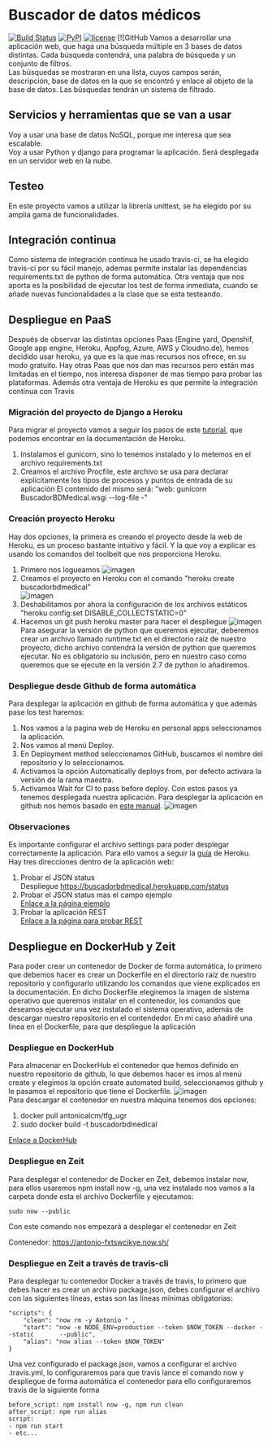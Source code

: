 # Buscador de datos médicos  
[![Build Status](https://travis-ci.org/AntonioAlcM/tfg_ugr.svg?branch=master)](https://travis-ci.org/AntonioAlcM/tfg_ugr)  [![PyPI](https://img.shields.io/pypi/pyversions/Django.svg)]() [![license](https://www.gnu.org/graphics/lgplv3-88x31.png)](https://www.gnu.org/licenses/lgpl.html)
[![GitHub
Vamos a desarrollar una aplicación web, que haga una búsqueda múltiple en 3 bases de datos distintas.
Cada búsqueda contendrá, una palabra de búsqueda y un conjunto de filtros.    
Las búsquedas se mostraran en una lista, cuyos campos serán, descripción, base de datos en la que se encontró y enlace al objeto de la base de datos. Las búsquedas tendrán un sistema de filtrado.  

## Servicios y herramientas que se van a usar

Voy a usar una base de datos NoSQL, porque me interesa que sea escalable.  
Voy a usar Python y django para programar la aplicación.
Será desplegada en un servidor web en la nube.

## Testeo

En este proyecto vamos a utilizar la librería unittest, se ha elegido por su amplia gama de funcionalidades.

## Integración continua

Como sistema de integración continua he usado travis-ci, se ha elegido travis-ci por su fácil manejo, ademas permite instalar las dependencias requirements.txt de python de forma automática. Otra ventaja que nos aporta es la posibilidad de ejecutar los test de forma inmediata, cuando se añade nuevas funcionalidades a la clase que se esta testeando.

## Despliegue en PaaS  
Después de observar las distintas opciones Paas (Engine yard, Openshif, Google app engine, Heroku, Appfog, Azure, AWS y Cloudno.de), hemos decidido usar heroku, ya que es la que mas recursos nos ofrece, en su modo gratuito. Hay otras Paas que nos dan mas recursos pero están mas limitadas en el tiempo, nos interesa disponer de mas tiempo para probar las plataformas. Además otra ventaja de Heroku es que permite la integración continua con Travis

### Migración del proyecto de Django a Heroku
Para migrar el proyecto vamos a seguir los pasos de este [tutorial](https://devcenter.heroku.com/articles/django-app-configuration), que podemos encontrar en la documentación de Heroku.
1. Instalamos el gunicorn, sino lo tenemos instalado y lo metemos en el archivo requirements.txt
2. Creamos el archivo Procfile, este archivo se usa para declarar explícitamente los tipos de procesos y puntos de entrada de su aplicación
	El contenido del mismo será: "web: gunicorn BuscadorBDMedical.wsgi --log-file -"


### Creación proyecto Heroku
Hay dos opciones, la primera es creando el proyecto desde la web de Heroku, es un proceso bastante intuitivo y fácil. Y la que voy a explicar es usando los comandos del toolbelt que nos proporciona Heroku.
1. Primero nos logueamos
![imagen](https://github.com/AntonioAlcM/IV17-18-Autoevaluacion/blob/master/Tema3/Imagenes/ejercicio2.1.png?raw=true)
2. Creamos el proyecto en Heroku con el comando "heroku create buscadorbdmedical"  
![imagen](https://github.com/AntonioAlcM/IV17-18-Autoevaluacion/blob/master/Tema3/Imagenes/hito3.1.png?raw=true)
4. Deshabilitamos por ahora la configuración de los archivos estáticos "heroku config:set DISABLE_COLLECTSTATIC=0"  
5. Hacemos un git push heroku master para hacer el despliegue
![imagen](https://github.com/AntonioAlcM/IV17-18-Autoevaluacion/blob/master/Tema3/Imagenes/hito3.2.png?raw=true)
Para asegurar la versión de python que queremos ejecutar, deberemos crear un archivo llamado runtime.txt en el directorio raíz de nuestro proyecto, dicho archivo contendrá la versión de python que queremos ejecutar. No es obligatorio su inclusión, pero en nuestro caso como queremos que se ejecute en la versión 2.7 de python lo añadiremos.

### Despliegue desde Github de forma automática
Para desplegar la aplicación en github de forma automática y que además pase los test haremos:
1. Nos vamos a la pagina web de Heroku en personal apps seleccionamos la aplicación.
2. Nos vamos al menú Deploy.
3. En Deployment method seleccionamos GitHub, buscamos el nombre del repositorio y lo seleccionamos.
4. Activamos la opción Automatically deploys from, por defecto activara la versión de la rama maestra.
5. Activamos Wait for CI to pass before deploy.
Con estos pasos ya tenemos desplegada nuestra aplicación. Para desplegar la aplicación en github nos hemos basado en [este manual](https://devcenter.heroku.com/articles/github-integration).
![imagen](https://github.com/AntonioAlcM/IV17-18-Autoevaluacion/blob/master/Tema3/Imagenes/hito3.3.png?raw=true)

### Observaciones
Es importante configurar el archivo settings para poder desplegar correctamente la aplicación. Para ello vamos a seguir la [guía](https://devcenter.heroku.com/articles/django-app-configuration) de Heroku.
Hay tres direcciones dentro de la aplicación web:
1. Probar el JSON status  
Despliegue https://buscadorbdmedical.herokuapp.com/status
2. Probar el JSON status mas el campo ejemplo  
[Enlace a la página ejemplo](https://buscadorbdmedical.herokuapp.com/buscador/ejemplo/)
3. Probar la aplicación REST  
[Enlace a la página para probar REST](https://buscadorbdmedical.herokuapp.com/buscador/rest/)

## Despliegue en DockerHub y Zeit  
Para poder crear un contenedor de Docker de forma automática, lo primero que debemos hacer es crear un Dockerfile en el directorio raíz de nuestro repositorio y configurarlo utilizando los comandos  que viene explicados en la documentación. En dicho Dockerfile elegiremos la imagen de sistema operativo que queremos instalar en el contenedor, los comandos que deseamos ejecutar una vez instalado el sistema operativo, además de descargar nuestro repositorio en el contendedor. En mi caso añadiré una línea en el Dockerfile, para que despliegue la aplicación

### Despliegue en DockerHub
Para almacenar en DockerHub el contenedor que hemos definido en nuestro repositorio de github, lo que debemos hacer es irnos al menú create y elegimos la opción create automated build, seleccionamos github y le pasamos el repositorio que tiene el Dockerfile.
![imagen](https://github.com/AntonioAlcM/IV17-18-Autoevaluacion/blob/master/Tema4/Imagenes/docker0.0.png?raw=true)  
Para descargar el contenedor en nuestra máquina tenemos dos opciones:
1. docker pull antonioalcm/tfg_ugr
2. sudo docker build -t buscadorbdmedical

[Enlace a DockerHub](https://hub.docker.com/r/antonioalcm/tfg_ugr/)

### Despliegue en Zeit
Para desplegar el contenedor de Docker en Zeit, debemos instalar now, para ellos usaremos npm install now -g, una vez instalado nos vamos a la carpeta donde esta el archivo Dockerfile y ejecutamos:

	sudo now --public

Con este comando nos empezará a desplegar el contenedor en Zeit

Contenedor: https://antonio-fxtswcikye.now.sh/
### Despliegue en Zeit a través de travis-cli
Para desplegar tu contenedor Docker a través de travis, lo primero que debes hacer es crear un archivo package.json, debes configurar el archivo con las siguientes líneas, estas son las líneas mínimas obligatorias:

	"scripts": {
		"clean": "now rm -y Antonio " ,
		"start": "now -e NODE_ENV=production --token $NOW_TOKEN --docker --static 		--public",
		"alias": "now alias --token $NOW_TOKEN"
	}

Una vez configurado el package.json, vamos a configurar el archivo .travis.yml, lo configuraremos para que travis lance el comando now y despliegue de forma automática el contenedor para ello configuraremos travis de la siguiente forma

	before_script: npm install now -g, npm run clean
	after_script: npm run alias
	script:
	- npm run start
	- etc...
